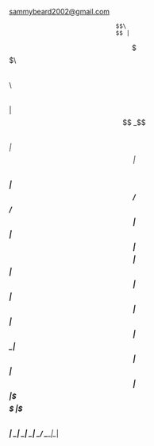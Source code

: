 sammybeard2002@gmail.com

                                  $$\ 
                                  $$ |
$$$$$$\$$$$\  $$\   $$\  $$$$$$\  $$ |
$$  _$$  _$$\ $$ |  $$ |$$  __$$\ $$ |
$$ / $$ / $$ |$$ |  $$ |$$$$$$$$ |$$ |
$$ | $$ | $$ |$$ |  $$ |$$   ____|$$ |
$$ | $$ | $$ |\$$$$$$  |\$$$$$$$\ $$ |
\__| \__| \__| \______/  \_______|\__|
                                      
                                      
                                      